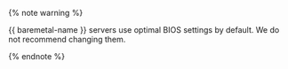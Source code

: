 {% note warning %}

{{ baremetal-name }} servers use optimal BIOS settings by default. We do not recommend changing them.

{% endnote %}